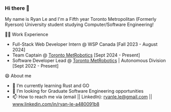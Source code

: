### Hi there 👋

<!--
**ryan1le/ryan1le** is a ✨ _special_ ✨ repository because its `README.md` (this file) appears on your GitHub profile.

Here are some ideas to get you started:

- 🔭 I’m currently working on ...
- 🌱 I’m currently learning ...
- 👯 I’m looking to collaborate on ...
- 🤔 I’m looking for help with ...
- 💬 Ask me about ...
- 📫 How to reach me: ...
- 😄 Pronouns: ...
- ⚡ Fun fact: ...
-->
<!-- - 🔭 I’m currently working on a web-based UI that deploys a database management system from Oracle SQL Developer -->

My name is Ryan Le and I'm a Fifth year Toronto Metropolitan (Formerly Ryerson) University student studying Computer/Software Engineering!

👨‍💻 Work Experience

 - Full-Stack Web Developer Intern @ WSP Canada [Fall 2023 - August 2024]
 - Team Captain @ [Toronto MetRobotics](https://teamtmr.ca/) [Sept 2024 - Present]
 - Software Developer Lead @ [Toronto MetRobotics](https://teamtmr.ca/) | Autonomous Division [Sept 2022 - Present]

😄 About me

- 🌱 I’m currently learning Rust and GO
- 🤔 I’m looking for Graduate Software Engineering opportunities 
- 📫 How to reach me via (email || LinkedIn): ryanle.le@gmail.com || www.linkedin.com/in/ryan-le-a480091b8
